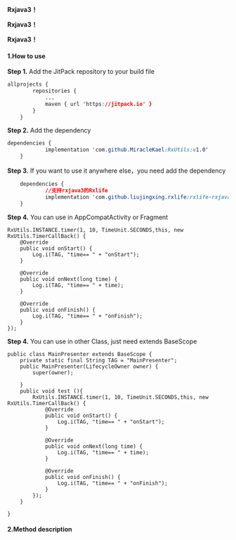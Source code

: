 **Rxjava3！**

**Rxjava3！**

**Rxjava3！**

#### 1.How to use

**Step 1.** Add the JitPack repository to your build file

```css
allprojects {
		repositories {
			...
			maven { url 'https://jitpack.io' }
		}
	}
```

**Step 2.** Add the dependency

```css
dependencies {
	        implementation 'com.github.MiracleKael:RxUtils:v1.0'
	}
```

**Step 3.** If you want to use it anywhere else，you need add  the dependency

```css
	dependencies {
	        //支持rxjava3的Rxlife
    		implementation 'com.github.liujingxing.rxlife:rxlife-rxjava3:2.1.0'
	}
```

**Step 4.** You can use in AppCompatActivity or Fragment 

```
RxUtils.INSTANCE.timer(1, 10, TimeUnit.SECONDS,this, new RxUtils.TimerCallBack() {
    @Override
    public void onStart() {
        Log.i(TAG, "time== " + "onStart");
    }

    @Override
    public void onNext(long time) {
        Log.i(TAG, "time== " + time);
    }

    @Override
    public void onFinish() {
        Log.i(TAG, "time== " + "onFinish");
    }
});
```

**Step 4.** You can use in other Class, just need extends BaseScope

```
public class MainPresenter extends BaseScope {
    private static final String TAG = "MainPresenter";
    public MainPresenter(LifecycleOwner owner) {
        super(owner);
        
    }
    public void test (){
        RxUtils.INSTANCE.timer(1, 10, TimeUnit.SECONDS,this, new RxUtils.TimerCallBack() {
            @Override
            public void onStart() {
                Log.i(TAG, "time== " + "onStart");
            }

            @Override
            public void onNext(long time) {
                Log.i(TAG, "time== " + time);
            }

            @Override
            public void onFinish() {
                Log.i(TAG, "time== " + "onFinish");
            }
        });
    }
    
}
```

#### 2.Method description





